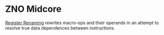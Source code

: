# ZNO Midcore

[Register Renaming](./rename.md) rewrites macro-ops and their operands 
in an attempt to resolve true data dependences between instructions. 
